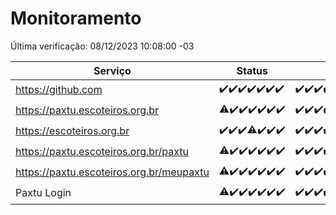 # Monitoramento

Última verificação: 08/12/2023 10:08:00 -03

|Serviço|Status|Últimas 24h|
|---|---|---|
|https://github.com|<span title="2023-12-01: OK=24">✔️</span><span title="2023-12-02: OK=24">✔️</span><span title="2023-12-03: OK=24">✔️</span><span title="2023-12-04: OK=24">✔️</span><span title="2023-12-05: OK=24">✔️</span><span title="2023-12-06: OK=23">✔️</span><span title="2023-12-07: OK=13">✔️</span>|<span title="07/12/2023 10:09:00 -03 : 200">✔️</span><span title="07/12/2023 11:06:00 -03 : 200">✔️</span><span title="07/12/2023 12:06:00 -03 : 200">✔️</span><span title="07/12/2023 13:08:00 -03 : 200">✔️</span><span title="07/12/2023 14:05:00 -03 : 200">✔️</span><span title="07/12/2023 15:08:00 -03 : 200">✔️</span><span title="07/12/2023 16:03:00 -03 : 200">✔️</span><span title="07/12/2023 17:07:00 -03 : 200">✔️</span><span title="07/12/2023 18:04:00 -03 : 200">✔️</span><span title="07/12/2023 19:05:00 -03 : 200">✔️</span><span title="07/12/2023 20:06:00 -03 : 200">✔️</span><span title="07/12/2023 21:31:00 -03 : 200">✔️</span><span title="07/12/2023 22:48:00 -03 : 200">✔️</span><span title="07/12/2023 23:21:00 -03 : 200">✔️</span><span title="08/12/2023 00:07:00 -03 : 200">✔️</span><span title="08/12/2023 01:08:00 -03 : 200">✔️</span><span title="08/12/2023 02:06:00 -03 : 200">✔️</span><span title="08/12/2023 03:08:00 -03 : 200">✔️</span><span title="08/12/2023 04:06:00 -03 : 200">✔️</span><span title="08/12/2023 05:09:00 -03 : 200">✔️</span><span title="08/12/2023 06:06:00 -03 : 200">✔️</span><span title="08/12/2023 07:06:00 -03 : 200">✔️</span><span title="08/12/2023 08:04:00 -03 : 200">✔️</span><span title="08/12/2023 09:11:00 -03 : 200">✔️</span><span title="08/12/2023 10:08:00 -03 : 200">✔️</span>|
|https://paxtu.escoteiros.org.br|<span title="2023-12-01: OK=23, Falhas=1">⚠️</span><span title="2023-12-02: OK=24">✔️</span><span title="2023-12-03: OK=24">✔️</span><span title="2023-12-04: OK=24">✔️</span><span title="2023-12-05: OK=24">✔️</span><span title="2023-12-06: OK=23">✔️</span><span title="2023-12-07: OK=13">✔️</span>|<span title="07/12/2023 10:09:00 -03 : 200">✔️</span><span title="07/12/2023 11:06:00 -03 : 200">✔️</span><span title="07/12/2023 12:06:00 -03 : 200">✔️</span><span title="07/12/2023 13:08:00 -03 : 200">✔️</span><span title="07/12/2023 14:05:00 -03 : 200">✔️</span><span title="07/12/2023 15:08:00 -03 : 200">✔️</span><span title="07/12/2023 16:03:00 -03 : 200">✔️</span><span title="07/12/2023 17:07:00 -03 : 200">✔️</span><span title="07/12/2023 18:04:00 -03 : 200">✔️</span><span title="07/12/2023 19:05:00 -03 : 200">✔️</span><span title="07/12/2023 20:06:00 -03 : 200">✔️</span><span title="07/12/2023 21:31:00 -03 : 200">✔️</span><span title="07/12/2023 22:48:00 -03 : 200">✔️</span><span title="07/12/2023 23:21:00 -03 : 200">✔️</span><span title="08/12/2023 00:07:00 -03 : 200">✔️</span><span title="08/12/2023 01:08:00 -03 : 200">✔️</span><span title="08/12/2023 02:06:00 -03 : 200">✔️</span><span title="08/12/2023 03:08:00 -03 : 200">✔️</span><span title="08/12/2023 04:06:00 -03 : 200">✔️</span><span title="08/12/2023 05:09:00 -03 : 200">✔️</span><span title="08/12/2023 06:06:00 -03 : 200">✔️</span><span title="08/12/2023 07:06:00 -03 : 200">✔️</span><span title="08/12/2023 08:04:00 -03 : 200">✔️</span><span title="08/12/2023 09:11:00 -03 : 200">✔️</span><span title="08/12/2023 10:08:00 -03 : 200">✔️</span>|
|https://escoteiros.org.br|<span title="2023-12-01: OK=24">✔️</span><span title="2023-12-02: OK=24">✔️</span><span title="2023-12-03: OK=24">✔️</span><span title="2023-12-04: OK=23, Falhas=1">⚠️</span><span title="2023-12-05: OK=24">✔️</span><span title="2023-12-06: OK=23">✔️</span><span title="2023-12-07: OK=13">✔️</span>|<span title="07/12/2023 10:09:00 -03 : 200">✔️</span><span title="07/12/2023 11:06:00 -03 : 200">✔️</span><span title="07/12/2023 12:06:00 -03 : 200">✔️</span><span title="07/12/2023 13:08:00 -03 : 200">✔️</span><span title="07/12/2023 14:05:00 -03 : 200">✔️</span><span title="07/12/2023 15:08:00 -03 : 200">✔️</span><span title="07/12/2023 16:03:00 -03 : 200">✔️</span><span title="07/12/2023 17:07:00 -03 : 200">✔️</span><span title="07/12/2023 18:04:00 -03 : 200">✔️</span><span title="07/12/2023 19:05:00 -03 : 200">✔️</span><span title="07/12/2023 20:06:00 -03 : 200">✔️</span><span title="07/12/2023 21:31:00 -03 : 200">✔️</span><span title="07/12/2023 22:48:00 -03 : 200">✔️</span><span title="07/12/2023 23:21:00 -03 : 200">✔️</span><span title="08/12/2023 00:07:00 -03 : 200">✔️</span><span title="08/12/2023 01:08:00 -03 : 200">✔️</span><span title="08/12/2023 02:06:00 -03 : 200">✔️</span><span title="08/12/2023 03:08:00 -03 : 200">✔️</span><span title="08/12/2023 04:06:00 -03 : 200">✔️</span><span title="08/12/2023 05:09:00 -03 : 200">✔️</span><span title="08/12/2023 06:06:00 -03 : 200">✔️</span><span title="08/12/2023 07:06:00 -03 : 200">✔️</span><span title="08/12/2023 08:04:00 -03 : 200">✔️</span><span title="08/12/2023 09:11:00 -03 : 200">✔️</span><span title="08/12/2023 10:08:00 -03 : 200">✔️</span>|
|https://paxtu.escoteiros.org.br/paxtu|<span title="2023-12-01: OK=23, Falhas=1">⚠️</span><span title="2023-12-02: OK=24">✔️</span><span title="2023-12-03: OK=24">✔️</span><span title="2023-12-04: OK=24">✔️</span><span title="2023-12-05: OK=24">✔️</span><span title="2023-12-06: OK=23">✔️</span><span title="2023-12-07: OK=13">✔️</span>|<span title="07/12/2023 10:09:00 -03 : 200">✔️</span><span title="07/12/2023 11:06:00 -03 : 200">✔️</span><span title="07/12/2023 12:06:00 -03 : 200">✔️</span><span title="07/12/2023 13:08:00 -03 : 200">✔️</span><span title="07/12/2023 14:05:00 -03 : 200">✔️</span><span title="07/12/2023 15:08:00 -03 : 200">✔️</span><span title="07/12/2023 16:03:00 -03 : 200">✔️</span><span title="07/12/2023 17:07:00 -03 : 200">✔️</span><span title="07/12/2023 18:04:00 -03 : 200">✔️</span><span title="07/12/2023 19:05:00 -03 : 200">✔️</span><span title="07/12/2023 20:06:00 -03 : 200">✔️</span><span title="07/12/2023 21:31:00 -03 : 200">✔️</span><span title="07/12/2023 22:48:00 -03 : 200">✔️</span><span title="07/12/2023 23:21:00 -03 : 200">✔️</span><span title="08/12/2023 00:07:00 -03 : 200">✔️</span><span title="08/12/2023 01:08:00 -03 : 200">✔️</span><span title="08/12/2023 02:06:00 -03 : 200">✔️</span><span title="08/12/2023 03:08:00 -03 : 200">✔️</span><span title="08/12/2023 04:06:00 -03 : 200">✔️</span><span title="08/12/2023 05:09:00 -03 : 200">✔️</span><span title="08/12/2023 06:06:00 -03 : 200">✔️</span><span title="08/12/2023 07:06:00 -03 : 200">✔️</span><span title="08/12/2023 08:04:00 -03 : 200">✔️</span><span title="08/12/2023 09:11:00 -03 : 200">✔️</span><span title="08/12/2023 10:08:00 -03 : 200">✔️</span>|
|https://paxtu.escoteiros.org.br/meupaxtu|<span title="2023-12-01: OK=23, Falhas=1">⚠️</span><span title="2023-12-02: OK=24">✔️</span><span title="2023-12-03: OK=24">✔️</span><span title="2023-12-04: OK=24">✔️</span><span title="2023-12-05: OK=24">✔️</span><span title="2023-12-06: OK=23">✔️</span><span title="2023-12-07: OK=13">✔️</span>|<span title="07/12/2023 10:09:00 -03 : 200">✔️</span><span title="07/12/2023 11:06:00 -03 : 200">✔️</span><span title="07/12/2023 12:06:00 -03 : 200">✔️</span><span title="07/12/2023 13:08:00 -03 : 200">✔️</span><span title="07/12/2023 14:05:00 -03 : 200">✔️</span><span title="07/12/2023 15:08:00 -03 : 200">✔️</span><span title="07/12/2023 16:03:00 -03 : 200">✔️</span><span title="07/12/2023 17:07:00 -03 : 200">✔️</span><span title="07/12/2023 18:04:00 -03 : 200">✔️</span><span title="07/12/2023 19:05:00 -03 : 200">✔️</span><span title="07/12/2023 20:06:00 -03 : 200">✔️</span><span title="07/12/2023 21:31:00 -03 : 200">✔️</span><span title="07/12/2023 22:48:00 -03 : 200">✔️</span><span title="07/12/2023 23:21:00 -03 : 200">✔️</span><span title="08/12/2023 00:07:00 -03 : 200">✔️</span><span title="08/12/2023 01:08:00 -03 : 200">✔️</span><span title="08/12/2023 02:06:00 -03 : 200">✔️</span><span title="08/12/2023 03:08:00 -03 : 200">✔️</span><span title="08/12/2023 04:06:00 -03 : 200">✔️</span><span title="08/12/2023 05:09:00 -03 : 200">✔️</span><span title="08/12/2023 06:06:00 -03 : 200">✔️</span><span title="08/12/2023 07:06:00 -03 : 200">✔️</span><span title="08/12/2023 08:04:00 -03 : 200">✔️</span><span title="08/12/2023 09:11:00 -03 : 200">✔️</span><span title="08/12/2023 10:08:00 -03 : 200">✔️</span>|
|Paxtu Login|<span title="2023-12-01: OK=23, Falhas=1">⚠️</span><span title="2023-12-02: OK=24">✔️</span><span title="2023-12-03: OK=24">✔️</span><span title="2023-12-04: OK=24">✔️</span><span title="2023-12-05: OK=24">✔️</span><span title="2023-12-06: OK=23">✔️</span><span title="2023-12-07: OK=13">✔️</span>|<span title="07/12/2023 10:09:00 -03 : 200">✔️</span><span title="07/12/2023 11:06:00 -03 : 200">✔️</span><span title="07/12/2023 12:06:00 -03 : 200">✔️</span><span title="07/12/2023 13:08:00 -03 : 200">✔️</span><span title="07/12/2023 14:05:00 -03 : 200">✔️</span><span title="07/12/2023 15:08:00 -03 : 200">✔️</span><span title="07/12/2023 16:03:00 -03 : 200">✔️</span><span title="07/12/2023 17:07:00 -03 : 200">✔️</span><span title="07/12/2023 18:04:00 -03 : 200">✔️</span><span title="07/12/2023 19:05:00 -03 : 200">✔️</span><span title="07/12/2023 20:06:00 -03 : 200">✔️</span><span title="07/12/2023 21:31:00 -03 : 200">✔️</span><span title="07/12/2023 22:48:00 -03 : 200">✔️</span><span title="07/12/2023 23:21:00 -03 : 200">✔️</span><span title="08/12/2023 00:07:00 -03 : 200">✔️</span><span title="08/12/2023 01:08:00 -03 : 200">✔️</span><span title="08/12/2023 02:06:00 -03 : 200">✔️</span><span title="08/12/2023 03:08:00 -03 : 200">✔️</span><span title="08/12/2023 04:06:00 -03 : 200">✔️</span><span title="08/12/2023 05:09:00 -03 : 200">✔️</span><span title="08/12/2023 06:06:00 -03 : 200">✔️</span><span title="08/12/2023 07:06:00 -03 : 200">✔️</span><span title="08/12/2023 08:04:00 -03 : 200">✔️</span><span title="08/12/2023 09:11:00 -03 : 200">✔️</span><span title="08/12/2023 10:08:00 -03 : 200">✔️</span>|
